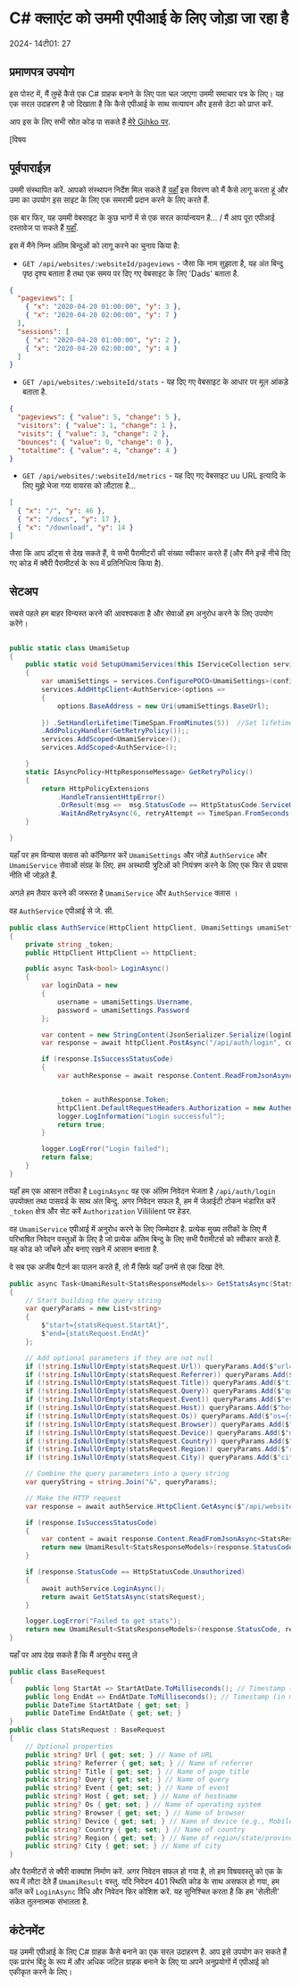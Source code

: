# C# क्लाएंट को उममी एपीआई के लिए जोड़ा जा रहा है

<!--category-- ASP.NET, Umami -->
<datetime class="hidden">2024- 14टी01: 27</datetime>

## प्रमाणपत्र उपयोग

इस पोस्ट में, मैं तुम्हें कैसे एक C# ग्राहक बनाने के लिए पता चल जाएगा उममी समाचार पत्र के लिए। यह एक सरल उदाहरण है जो दिखाता है कि कैसे एपीआई के साथ सत्यापन और इससे डेटा को प्राप्त करें.

आप इस के लिए सभी स्रोत कोड पा सकते हैं [मेरे Gihko पर](https://github.com/scottgal/mostlylucidweb/tree/main/Mostlylucid/Umami).

[विषय

## पूर्वपाराईज़

उममी संस्थापित करें. आपको संस्थापन निर्देश मिल सकते हैं [यहाँ](https://www.mostlylucid.net/blog/usingumamiforlocalanalytics) इस विवरण को मैं कैसे लागू करता हूं और उमा का उपयोग इस साइट के लिए एक समरामी प्रदान करने के लिए करते हैं.

एक बार फिर, यह उममी वेबसाइट के कुछ भागों में से एक सरल कार्यान्वयन है... / मैं आप पूरा एपीआई दस्तावेज पा सकते हैं [यहाँ](https://umami.is/docs/api/website-stats).

इस में मैंने निम्न अंतिम बिन्दुओं को लागू करने का चुनाव किया है:

- `GET /api/websites/:websiteId/pageviews` - जैसा कि नाम सुझाता है, यह अंत बिन्दु पृष्ठ दृश्य बताता है तथा एक समय पर दिए गए वेबसाइट के लिए 'Dads' बताता है.

```json
{
  "pageviews": [
    { "x": "2020-04-20 01:00:00", "y": 3 },
    { "x": "2020-04-20 02:00:00", "y": 7 }
  ],
  "sessions": [
    { "x": "2020-04-20 01:00:00", "y": 2 },
    { "x": "2020-04-20 02:00:00", "y": 4 }
  ]
}
```

- `GET /api/websites/:websiteId/stats` - यह दिए गए वेबसाइट के आधार पर मूल आंकड़े बताता है.

```json
{
  "pageviews": { "value": 5, "change": 5 },
  "visitors": { "value": 1, "change": 1 },
  "visits": { "value": 3, "change": 2 },
  "bounces": { "value": 0, "change": 0 },
  "totaltime": { "value": 4, "change": 4 }
}
```

- `GET /api/websites/:websiteId/metrics` - यह दिए गए वेबसाइट uu URL इत्यादि के लिए मुझे भेजा गया वायरस को लौटाता है...

```json
[
  { "x": "/", "y": 46 },
  { "x": "/docs", "y": 17 },
  { "x": "/download", "y": 14 }
]
```

जैसा कि आप डॉट्स से देख सकते हैं, ये सभी पैरामीटरों की संख्या स्वीकार करते हैं (और मैंने इन्हें नीचे दिए गए कोड में क्वैरी पैरामीटर्स के रूप में प्रतिनिधित्व किया है).

## सेटअप

सबसे पहले हम बाहर विन्यस्त करने की आवश्यकता है और सेवाओं हम अनुरोध करने के लिए उपयोग करेंगे।

```csharp

public static class UmamiSetup
{
    public static void SetupUmamiServices(this IServiceCollection services, IConfiguration config)
    {
        var umamiSettings = services.ConfigurePOCO<UmamiSettings>(config.GetSection(UmamiSettings.Section));
        services.AddHttpClient<AuthService>(options =>
        {
            options.BaseAddress = new Uri(umamiSettings.BaseUrl);
            
        }) .SetHandlerLifetime(TimeSpan.FromMinutes(5))  //Set lifetime to five minutes
        .AddPolicyHandler(GetRetryPolicy());;
        services.AddScoped<UmamiService>();
        services.AddScoped<AuthService>();

    }
    static IAsyncPolicy<HttpResponseMessage> GetRetryPolicy()
    {
        return HttpPolicyExtensions
            .HandleTransientHttpError()
            .OrResult(msg =>  msg.StatusCode == HttpStatusCode.ServiceUnavailable)
            .WaitAndRetryAsync(6, retryAttempt => TimeSpan.FromSeconds(Math.Pow(2, retryAttempt)));
    }

}
```

यहाँ पर हम विन्यास क्लास को कॉन्फ़िगर करें `UmamiSettings` और जोड़ें `AuthService` और `UmamiService` सेवाओं संग्रह के लिए. हम अस्थायी त्रुटिओं को नियंत्रण करने के लिए एक फिर से प्रयास नीति भी जोड़ते हैं.

अगले हम तैयार करने की जरूरत है `UmamiService` और `AuthService` क्लास ।

वह `AuthService` एपीआई से जे. सी.

```csharp
public class AuthService(HttpClient httpClient, UmamiSettings umamiSettings, ILogger<AuthService> logger)
{
    private string _token;
    public HttpClient HttpClient => httpClient;

    public async Task<bool> LoginAsync()
    {
        var loginData = new
        {
            username = umamiSettings.Username,
            password = umamiSettings.Password
        };

        var content = new StringContent(JsonSerializer.Serialize(loginData), Encoding.UTF8, "application/json");
        var response = await httpClient.PostAsync("/api/auth/login", content);

        if (response.IsSuccessStatusCode)
        {
            var authResponse = await response.Content.ReadFromJsonAsync<AuthResponse>();


            _token = authResponse.Token;
            httpClient.DefaultRequestHeaders.Authorization = new AuthenticationHeaderValue("Bearer", _token);
            logger.LogInformation("Login successful");
            return true;
        }

        logger.LogError("Login failed");
        return false;
    }
}
```

यहाँ हम एक आसान तरीका है `LoginAsync` वह एक अंतिम निवेदन भेजता है `/api/auth/login` उपयोक्ता तथा पासवर्ड के साथ अंत बिन्दु. अगर निवेदन सफल है, हम में जेआईटी टोकन भंडारित करें `_token` क्षेत्र और सेट करें `Authorization` Vilililent पर हेडर.

वह `UmamiService` एपीआई में अनुरोध करने के लिए जिम्मेदार है.
प्रत्येक मुख्य तरीकों के लिए मैं परिभाषित निवेदन वस्तुओं के लिए है जो प्रत्येक अंतिम बिन्दु के लिए सभी पैरामीटर्स को स्वीकार करते हैं. यह कोड को जाँचने और बनाए रखने में आसान बनाता है.

वे सब एक अजीब पैटर्न का पालन करते हैं, तो मैं सिर्फ यहाँ उनमें से एक दिखा देंगे.

```csharp
public async Task<UmamiResult<StatsResponseModels>> GetStatsAsync(StatsRequest statsRequest)
{
    // Start building the query string
    var queryParams = new List<string>
    {
        $"start={statsRequest.StartAt}",
        $"end={statsRequest.EndAt}"
    };

    // Add optional parameters if they are not null
    if (!string.IsNullOrEmpty(statsRequest.Url)) queryParams.Add($"url={statsRequest.Url}");
    if (!string.IsNullOrEmpty(statsRequest.Referrer)) queryParams.Add($"referrer={statsRequest.Referrer}");
    if (!string.IsNullOrEmpty(statsRequest.Title)) queryParams.Add($"title={statsRequest.Title}");
    if (!string.IsNullOrEmpty(statsRequest.Query)) queryParams.Add($"query={statsRequest.Query}");
    if (!string.IsNullOrEmpty(statsRequest.Event)) queryParams.Add($"event={statsRequest.Event}");
    if (!string.IsNullOrEmpty(statsRequest.Host)) queryParams.Add($"host={statsRequest.Host}");
    if (!string.IsNullOrEmpty(statsRequest.Os)) queryParams.Add($"os={statsRequest.Os}");
    if (!string.IsNullOrEmpty(statsRequest.Browser)) queryParams.Add($"browser={statsRequest.Browser}");
    if (!string.IsNullOrEmpty(statsRequest.Device)) queryParams.Add($"device={statsRequest.Device}");
    if (!string.IsNullOrEmpty(statsRequest.Country)) queryParams.Add($"country={statsRequest.Country}");
    if (!string.IsNullOrEmpty(statsRequest.Region)) queryParams.Add($"region={statsRequest.Region}");
    if (!string.IsNullOrEmpty(statsRequest.City)) queryParams.Add($"city={statsRequest.City}");

    // Combine the query parameters into a query string
    var queryString = string.Join("&", queryParams);

    // Make the HTTP request
    var response = await authService.HttpClient.GetAsync($"/api/websites/{WebsiteId}/stats?{queryString}");

    if (response.IsSuccessStatusCode)
    {
        var content = await response.Content.ReadFromJsonAsync<StatsResponseModels>();
        return new UmamiResult<StatsResponseModels>(response.StatusCode, response.ReasonPhrase ?? "Success", content ?? new StatsResponseModels());
    }

    if (response.StatusCode == HttpStatusCode.Unauthorized)
    {
        await authService.LoginAsync();
        return await GetStatsAsync(statsRequest);
    }

    logger.LogError("Failed to get stats");
    return new UmamiResult<StatsResponseModels>(response.StatusCode, response.ReasonPhrase ?? "Failed to get stats", null);
}

```

यहाँ पर आप देख सकते हैं कि मैं अनुरोध वस्तु ले

```csharp
public class BaseRequest
{
    public long StartAt => StartAtDate.ToMilliseconds(); // Timestamp (in ms) of starting date
    public long EndAt => EndAtDate.ToMilliseconds(); // Timestamp (in ms) of end date
    public DateTime StartAtDate { get; set; }
    public DateTime EndAtDate { get; set; }
}
public class StatsRequest : BaseRequest
{
    // Optional properties
    public string? Url { get; set; } // Name of URL
    public string? Referrer { get; set; } // Name of referrer
    public string? Title { get; set; } // Name of page title
    public string? Query { get; set; } // Name of query
    public string? Event { get; set; } // Name of event
    public string? Host { get; set; } // Name of hostname
    public string? Os { get; set; } // Name of operating system
    public string? Browser { get; set; } // Name of browser
    public string? Device { get; set; } // Name of device (e.g., Mobile)
    public string? Country { get; set; } // Name of country
    public string? Region { get; set; } // Name of region/state/province
    public string? City { get; set; } // Name of city
}
```

और पैरामीटरों से क्वैरी वाक्यांश निर्माण करें. अगर निवेदन सफल हो गया है, तो हम विषयवस्तु को एक के रूप में लौटा देते हैं `UmamiResult` वस्तु. यदि निवेदन 401 स्थिति कोड के साथ असफल हो गया, हम कॉल करें `LoginAsync` विधि और निवेदन फिर कोशिश करें. यह सुनिश्चित करता है कि हम 'सेलीली' संकेत तुलनात्मक संभालता है.

## कंटेनमेंट

यह उममी एपीआई के लिए C# ग्राहक कैसे बनाने का एक सरल उदाहरण है. आप इसे उपयोग कर सकते हैं एक प्रारंभ बिंदु के रूप में और अधिक जटिल ग्राहक बनाने के लिए या अपने अनुप्रयोगों में एपीआई को एकीकृत करने के लिए।